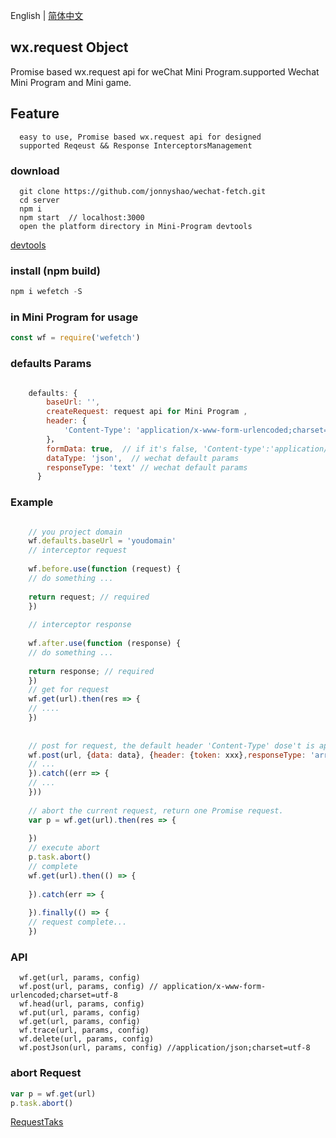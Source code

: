 English | [简体中文](https://github.com/jonnyshao/wechat-fetch/blob/master/README-zh_CN.md)

wx.request Object
-----
Promise based wx.request api for weChat Mini Program.supported Wechat Mini Program and Mini game.

Feature
-----
```
  easy to use, Promise based wx.request api for designed
  supported Reqeust && Response InterceptorsManagement
```
### download
```
  git clone https://github.com/jonnyshao/wechat-fetch.git
  cd server
  npm i 
  npm start  // localhost:3000
  open the platform directory in Mini-Program devtools 
```
[devtools](https://developers.weixin.qq.com/miniprogram/dev/devtools/download.html)

### install (npm build)
```javascript
npm i wefetch -S
```

### in Mini Program for usage 

```javascript
const wf = require('wefetch')
```
### defaults Params
```javascript

    defaults: {
        baseUrl: '',
        createRequest: request api for Mini Program ,
        header: {
            'Content-Type': 'application/x-www-form-urlencoded;charset=utf-8'
        }，
        formData: true,  // if it's false, 'Content-type':'application/json;charset=utf-8''
        dataType: 'json',  // wechat default params
        responseType: 'text' // wechat default params
      }


```
### Example
```javascript

    // you project domain 
    wf.defaults.baseUrl = 'youdomain'
    // interceptor request
    
    wf.before.use(function (request) {
    // do something ...
    
    return request; // required
    })
    
    // interceptor response
    
    wf.after.use(function (response) {
    // do something ...
    
    return response; // required
    })
    // get for request 
    wf.get(url).then(res => {
    // ....
    })
    
    
    // post for request, the default header 'Content-Type' dose't is application/json,if you need JSON format,use the wf.postJson function,please
    wf.post(url, {data: data}, {header: {token: xxx},responseType: 'arraybuffer', dataType: xx}).then(res =>{
    // ...
    }).catch((err => {
    // ...
    }))
    
    // abort the current request, return one Promise request.
    var p = wf.get(url).then(res => {
    
    })
    // execute abort
    p.task.abort()
    // complete
    wf.get(url).then(() => {
    
    }).catch(err => {
    
    }).finally(() => {
    // request complete...
    })
```
### API
```
  wf.get(url, params, config)
  wf.post(url, params, config) // application/x-www-form-urlencoded;charset=utf-8
  wf.head(url, params, config)
  wf.put(url, params, config)
  wf.get(url, params, config)
  wf.trace(url, params, config)
  wf.delete(url, params, config)
  wf.postJson(url, params, config) //application/json;charset=utf-8
```
### abort Request

```javascript
var p = wf.get(url)
p.task.abort()
```
[RequestTaks](https://developers.weixin.qq.com/miniprogram/dev/api/RequestTask.html)

